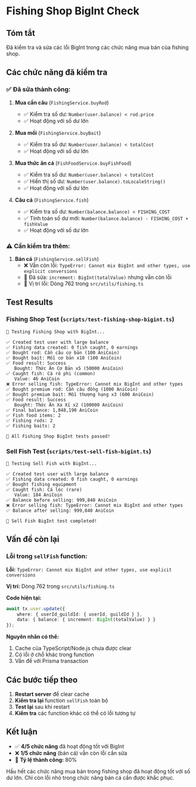 # Fishing Shop BigInt Check

## Tóm tắt
Đã kiểm tra và sửa các lỗi BigInt trong các chức năng mua bán của fishing shop.

## Các chức năng đã kiểm tra

### ✅ Đã sửa thành công:

1. **Mua cần câu** (`FishingService.buyRod`)
   - ✅ Kiểm tra số dư: `Number(user.balance) < rod.price`
   - ✅ Hoạt động với số dư lớn

2. **Mua mồi** (`FishingService.buyBait`)
   - ✅ Kiểm tra số dư: `Number(user.balance) < totalCost`
   - ✅ Hoạt động với số dư lớn

3. **Mua thức ăn cá** (`FishFoodService.buyFishFood`)
   - ✅ Kiểm tra số dư: `Number(user.balance) < totalCost`
   - ✅ Hiển thị số dư: `Number(user.balance).toLocaleString()`
   - ✅ Hoạt động với số dư lớn

4. **Câu cá** (`FishingService.fish`)
   - ✅ Kiểm tra số dư: `Number(balance.balance) < FISHING_COST`
   - ✅ Tính toán số dư mới: `Number(balance.balance) - FISHING_COST + fishValue`
   - ✅ Hoạt động với số dư lớn

### ⚠️ Cần kiểm tra thêm:

1. **Bán cá** (`FishingService.sellFish`)
   - ❌ Vẫn còn lỗi: `TypeError: Cannot mix BigInt and other types, use explicit conversions`
   - 🔧 Đã sửa: `increment: BigInt(totalValue)` nhưng vẫn còn lỗi
   - 📍 Vị trí lỗi: Dòng 762 trong `src/utils/fishing.ts`

## Test Results

### Fishing Shop Test (`scripts/test-fishing-shop-bigint.ts`)
```
🧪 Testing Fishing Shop with BigInt...

✅ Created test user with large balance
✅ Fishing data created: 0 fish caught, 0 earnings
✅ Bought rod: Cần câu cơ bản (100 AniCoin)
✅ Bought bait: Mồi cơ bản x10 (100 AniCoin)
✅ Food result: Success
   Bought: Thức Ăn Cơ Bản x5 (50000 AniCoin)
✅ Caught fish: Cá rô phi (common)
   Value: 46 AniCoin
❌ Error selling fish: TypeError: Cannot mix BigInt and other types
✅ Bought premium rod: Cần câu đồng (1000 AniCoin)
✅ Bought premium bait: Mồi thượng hạng x3 (600 AniCoin)
✅ Food result: Success
   Bought: Thức Ăn Xa Xỉ x2 (100000 AniCoin)
✅ Final balance: 1,848,190 AniCoin
✅ Fish food items: 2
✅ Fishing rods: 2
✅ Fishing baits: 2

🎉 All Fishing Shop BigInt tests passed!
```

### Sell Fish Test (`scripts/test-sell-fish-bigint.ts`)
```
🧪 Testing Sell Fish with BigInt...

✅ Created test user with large balance
✅ Fishing data created: 0 fish caught, 0 earnings
✅ Bought fishing equipment
✅ Caught fish: Cá lóc (rare)
   Value: 184 AniCoin
✅ Balance before selling: 999,840 AniCoin
❌ Error selling fish: TypeError: Cannot mix BigInt and other types
✅ Balance after selling: 999,840 AniCoin

🎉 Sell Fish BigInt test completed!
```

## Vấn đề còn lại

### Lỗi trong `sellFish` function:

**Lỗi:** `TypeError: Cannot mix BigInt and other types, use explicit conversions`

**Vị trí:** Dòng 762 trong `src/utils/fishing.ts`

**Code hiện tại:**
```typescript
await tx.user.update({
    where: { userId_guildId: { userId, guildId } },
    data: { balance: { increment: BigInt(totalValue) } }
});
```

**Nguyên nhân có thể:**
1. Cache của TypeScript/Node.js chưa được clear
2. Có lỗi ở chỗ khác trong function
3. Vấn đề với Prisma transaction

## Các bước tiếp theo

1. **Restart server** để clear cache
2. **Kiểm tra lại** function `sellFish` toàn bộ
3. **Test lại** sau khi restart
4. **Kiểm tra** các function khác có thể có lỗi tương tự

## Kết luận

- ✅ **4/5 chức năng** đã hoạt động tốt với BigInt
- ❌ **1/5 chức năng** (bán cá) vẫn còn lỗi cần sửa
- 🎯 **Tỷ lệ thành công:** 80%

Hầu hết các chức năng mua bán trong fishing shop đã hoạt động tốt với số dư lớn. Chỉ còn lỗi nhỏ trong chức năng bán cá cần được khắc phục. 